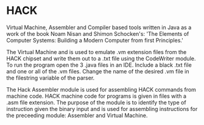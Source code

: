 # HACK
Virtual Machine, Assembler and Compiler based tools written in Java as a work of the book Noam Nisan and Shimon Schocken's: 'The Elements of Computer Systems: Building a Modern Computer from first Principles.'

The Virtual Machine and is used to emulate .vm extension files from the HACK chipset and write them out to a .txt file using the CodeWriter module. To run the program open the 3 .java files in an IDE. Include a black .txt file and one or all of the .vm files. Change the name of the desired .vm file in the filestring variable of the parser. 

The Hack Assembler module is used for assembling HACK commands from machine code. HACK machine code for programs is given in files with a .asm file extension. The purpose of the module is to identify the type of instruction given the binary input and is used for assembling instructions for the preceeding module: Assembler and Virtual Machine. 
